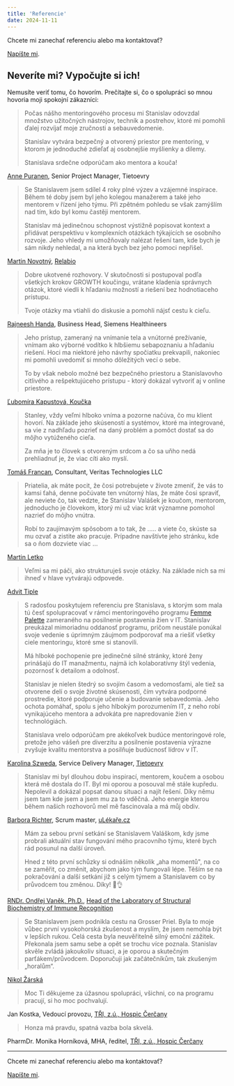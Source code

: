 ```yaml
---
title: 'Referencie'
date: 2024-11-11
---
```


Chcete mi zanechať referenciu alebo ma kontaktovať?

[Napíšte mi](/contact).

## Neveríte mi? Vypočujte si ich!

Nemusíte veriť tomu, čo hovorím. Prečítajte si, čo o spolupráci so mnou hovoria moji spokojní zákazníci:

> Počas nášho mentoringového procesu mi Stanislav odovzdal množstvo užitočných nástrojov, techník a postrehov, ktoré mi pomohli ďalej rozvíjať moje zručnosti a sebauvedomenie.
> 
> Stanislav vytvára bezpečný a otvorený priestor pre mentoring, v ktorom je jednoduché zdieľať aj osobnejšie myšlienky a dilemy.
> 
> Stanislava srdečne odporúčam ako mentora a kouča!

[Anne Puranen](https://www.linkedin.com/in/anne-puranen-bb28885/), Senior Project Manager, Tietoevry

> Se Stanislavem jsem sdílel 4 roky plné výzev a vzájemné inspirace. Během té doby jsem byl jeho kolegou manažerem a také jeho mentorem v řízení jeho týmu. Při zpětném pohledu se však zamýšlím nad tím, kdo byl komu častěji mentorem.
> 
> Stanislav má jedinečnou schopnost výstižně popisovat kontext a přidávat perspektivu v komplexních otázkách týkajících se osobního rozvoje. Jeho vhledy mi umožňovaly nalézat řešení tam, kde bych je sám nikdy nehledal, a na která bych bez jeho pomoci nepřišel.

[Martin Novotný](https://www.linkedin.com/in/marnovot/), [Relabio](https://www.relabio.com)

> Dobre ukotvené rozhovory. V skutočnosti si postupoval podľa všetkých krokov GROWTH koučingu, vrátane kladenia správnych otázok, ktoré viedli k hľadaniu možností a riešení bez hodnotiaceho prístupu.
> 
> Tvoje otázky ma vtiahli do diskusie a pomohli nájsť cestu k cieľu.

[Rajneesh Handa](https://www.linkedin.com/in/rajneesh-handa-6714a524/), Business Head, Siemens Healthineers

> Jeho prístup, zameraný na vnímanie tela a vnútorné prežívanie, vnímam ako výborné vodítko k hlbšiemu sebapoznaniu a hľadaniu riešení. Hoci ma niektoré jeho návrhy spočiatku prekvapili, nakoniec mi pomohli uvedomiť si mnoho dôležitých vecí o sebe.
> 
> To by však nebolo možné bez bezpečného priestoru a Stanislavovho citlivého a rešpektujúceho prístupu - ktorý dokázal vytvoriť aj v online priestore.

[Ľubomíra Kapustová, Koučka](https://www.linkedin.com/in/lubomira-kapustova-9386ba2b8/)

> Stanley, vždy veľmi hlboko vníma a pozorne načúva, čo mu klient hovorí. Na základe jeho skúseností a systémov, ktoré ma integrované, sa vie z nadhľadu pozrieť na daný problém a pomôct dostať sa do môjho vytúženého cieľa.
> 
> Za mňa je to človek s otvoreným srdcom a čo sa uňho nedá prehliadnuť je, že viac cíti ako myslí.

[Tomáš Francan](https://www.linkedin.com/in/tomáš-francan-b05b9184/), Consultant, Veritas Technologies LLC

> Priatelia, ak máte pocit, že čosi potrebujete v živote zmeniť, že vás to kamsi ťahá, denne počúvate ten vnútorný hlas, že máte čosi spraviť, ale neviete čo, tak vedzte, že Stanislav Valášek je koučom, mentorom, jednoducho je človekom, ktorý mi už viac krát významne pomohol nazrieť do môjho vnútra.
> 
> Robí to zaujímavým spôsobom a to tak, že ..... a viete čo, skúste sa mu ozvať a zistite ako pracuje. Prípadne navštívte jeho stránku, kde sa o ňom dozviete viac ...

[Martin Letko](https://www.facebook.com/martin.letko.37)

> Veľmi sa mi páči, ako strukturuješ svoje otázky. Na základe nich sa mi ihneď v hlave vytvárajú odpovede.

[Advit Tiple](https://www.linkedin.com/in/advittiple/)

> S radosťou poskytujem referenciu pre Stanislava, s ktorým som mala tú česť spolupracovať v rámci mentoringového programu [Femme Palette](https://www.femmepalette.com) zameraného na posilnenie postavenia žien v IT. Stanislav preukázal mimoriadnu oddanosť programu, pričom neustále ponúkal svoje vedenie s úprimným záujmom podporovať ma a riešiť všetky ciele mentoringu, ktoré sme si stanovili.
> 
> Má hlboké pochopenie pre jedinečné silné stránky, ktoré ženy prinášajú do IT manažmentu, najmä ich kolaboratívny štýl vedenia, pozornosť k detailom a odolnosť.
> 
> Stanislav je nielen štedrý so svojím časom a vedomosťami, ale tiež sa otvorene delí o svoje životné skúsenosti, čím vytvára podporné prostredie, ktoré podporuje učenie a budovanie sebavedomia. Jeho ochota pomáhať, spolu s jeho hlbokým porozumením IT, z neho robí vynikajúceho mentora a advokáta pre napredovanie žien v technológiách.
> 
> Stanislava vrelo odporúčam pre akékoľvek budúce mentoringové role, pretože jeho vášeň pre diverzitu a posilnenie postavenia výrazne zvyšuje kvalitu mentorstva a posilňuje budúcnosť lídrov v IT.

[Karolina Szweda](https://www.linkedin.com/in/karolina-szweda-18103099/), Service Delivery Manager, [Tietoevry](https://www.tietoevry.com)

> Stanislav mi byl dlouhou dobu inspirací, mentorem, koučem a osobou která mě dostala do IT. Byl mi oporou a posouval mě stále kupředu. Nepolevil a dokázal popsat danou situaci a najít řešení. Díky němu jsem tam kde jsem a jsem mu za to vděčná. Jeho energie kterou během našich rozhovorů mel mě fascinovala a má můj obdiv.

[Barbora Richter](https://www.linkedin.com/in/barbora-richter-8185841a9/), Scrum master, [uLékaře.cz](https://www.ulekare.cz)

> Mám za sebou první setkání se Stanislavem Valáškom, kdy jsme probrali aktuální stav fungování mého pracovního týmu, které bych rád posunul na další úroveň.
> 
> Hned z této první schůzky si odnáším několik „aha momentů", na co se zaměřit, co změnit, abychom jako tým fungovali lépe.
> Těším se na pokračování a další setkání již s celým týmem a Stanislavem co by průvodcem tou změnou. Díky! 🙏👌

[RNDr. Ondřej Vaněk, Ph.D.](https://web.natur.cuni.cz/biochem/structimmuno/cv-ondrej-vanek/), [Head of the Laboratory of Structural Biochemistry of Immune Recognition](https://web.natur.cuni.cz/biochem/structimmuno/)

> Se Stanislavem jsem podnikla cestu na Grosser Priel. Byla to moje vůbec první vysokohorská zkušenost a myslím, že jsem nemohla být v lepších rukou. Celá cesta byla neuvěřitelně silný emoční zážitek. Překonala jsem samu sebe a opět se trochu více poznala. Stanislav skvěle zvládá jakoukoliv situaci, a je oporou a skutečným parťákem/průvodcem. Doporučuji jak začátečníkům, tak zkušeným „horalům“.

[Nikol Žárská](https://www.linkedin.com/in/nikolzarska/)

> Moc Ti děkujeme za úžasnou spolupráci, všichni, co na programu pracují, si ho moc pochvalují.

Jan Kostka, Vedoucí provozu, [TŘI, z.ú., Hospic Čerčany](https://hospic-cercany.cz)

> Honza má pravdu, spatná vazba bola skvelá.

PharmDr. Monika Horníková, MHA, ředitel, [TŘI, z.ú., Hospic Čerčany](https://hospic-cercany.cz)

---

Chcete mi zanechať referenciu alebo ma kontaktovať?

[Napíšte mi](/contact).